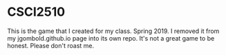 # CSCI2510
This is the game that I created for my class. Spring 2019. I removed it from my jgombold.github.io page into its own repo. It's not a great game to be honest. Please don't roast me.
